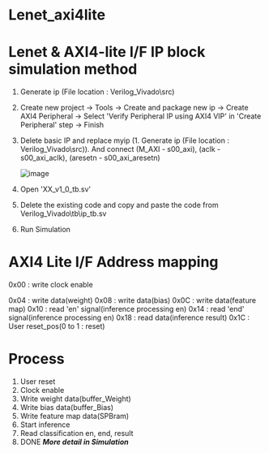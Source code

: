 # Lenet_axi4lite
# Lenet & AXI4-lite I/F IP block simulation method
1. Generate ip (File location : Verilog_Vivado\src)
2. Create new project -> Tools -> Create and package new ip -> Create AXI4 Peripheral -> Select 'Verify Peripheral IP using AXI4 VIP' in 'Create Peripheral' step -> Finish
3. Delete basic IP and replace myip (1. Generate ip (File location : Verilog_Vivado\src)). And connect (M_AXI - s00_axi), (aclk - s00_axi_aclk), (aresetn - s00_axi_aresetn)

    ![image](https://github.com/wjdtmdals29/Lenet_axi4lite/assets/109125304/306e23d2-8691-4175-996c-e2f512cf906d)
   
4. Open 'XX_v1_0_tb.sv'
5. Delete the existing code and copy and paste the code from Verilog_Vivado\tb\ip_tb.sv
6. Run Simulation

# AXI4 Lite I/F Address mapping
0x00 : write clock enable

0x04 : write data(weight)
0x08 : write data(bias)
0x0C : write data(feature map)
0x10 : read 'en' signal(inference processing en)
0x14 : read 'end' signal(inference processing en)
0x18 : read data(inference result)
0x1C : User reset_pos(0 to 1 : reset)

# Process
1. User reset
2. Clock enable
3. Write weight data(buffer_Weight)
4. Write bias data(buffer_Bias)
5. Write feature map data(SPBram)
6. Start inference
7. Read classification en, end, result
8. DONE
***More detail in Simulation***

